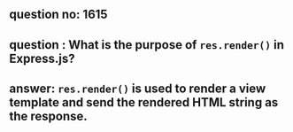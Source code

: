 
      
## question no: 1615

## question : What is the purpose of `res.render()` in Express.js?

## answer: `res.render()` is used to render a view template and send the rendered HTML string as the response.
      